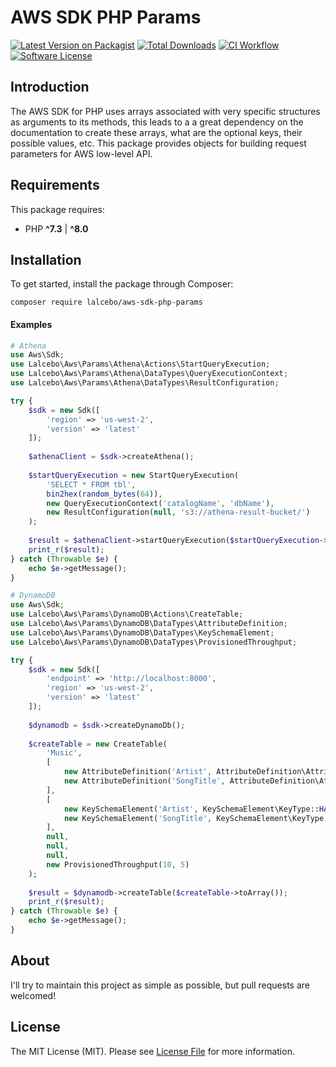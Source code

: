# AWS SDK PHP Params

[![Latest Version on Packagist][ico-version]][link-packagist]
[![Total Downloads][ico-downloads]][link-downloads]
[![CI Workflow][ico-workflow]][link-workflow]
[![Software License][ico-license]][link-license]

## Introduction

The AWS SDK for PHP uses arrays associated with very specific structures as arguments to its methods, this leads to a a great dependency on the documentation to create these arrays, what are the optional keys, their possible values, etc. This package provides objects for building request parameters for AWS low-level API.

## Requirements

This package requires:

- PHP **^7.3** | **^8.0**

## Installation

To get started, install the package through Composer:

```shell
composer require lalcebo/aws-sdk-php-params
```

#### Examples

```php
# Athena
use Aws\Sdk;
use Lalcebo\Aws\Params\Athena\Actions\StartQueryExecution;
use Lalcebo\Aws\Params\Athena\DataTypes\QueryExecutionContext;
use Lalcebo\Aws\Params\Athena\DataTypes\ResultConfiguration;

try {
    $sdk = new Sdk([
        'region' => 'us-west-2',
        'version' => 'latest'
    ]);
    
    $athenaClient = $sdk->createAthena();
    
    $startQueryExecution = new StartQueryExecution(
        'SELECT * FROM tbl',
        bin2hex(random_bytes(64)),
        new QueryExecutionContext('catalogName', 'dbName'),
        new ResultConfiguration(null, 's3://athena-result-bucket/')
    );
    
    $result = $athenaClient->startQueryExecution($startQueryExecution->toArray());
    print_r($result);
} catch (Throwable $e) {
    echo $e->getMessage();
}
```

```php
# DynamoDB
use Aws\Sdk;
use Lalcebo\Aws\Params\DynamoDB\Actions\CreateTable;
use Lalcebo\Aws\Params\DynamoDB\DataTypes\AttributeDefinition;
use Lalcebo\Aws\Params\DynamoDB\DataTypes\KeySchemaElement;
use Lalcebo\Aws\Params\DynamoDB\DataTypes\ProvisionedThroughput;

try {
    $sdk = new Sdk([
        'endpoint' => 'http://localhost:8000',
        'region' => 'us-west-2',
        'version' => 'latest'
    ]);
    
    $dynamodb = $sdk->createDynamoDb();
    
    $createTable = new CreateTable(
        'Music',
        [
            new AttributeDefinition('Artist', AttributeDefinition\AttributeType::STRING),
            new AttributeDefinition('SongTitle', AttributeDefinition\AttributeType::STRING),
        ],
        [
            new KeySchemaElement('Artist', KeySchemaElement\KeyType::HASH),
            new KeySchemaElement('SongTitle', KeySchemaElement\KeyType::RANGE),
        ],
        null,
        null,
        null,
        new ProvisionedThroughput(10, 5)
    );
    
    $result = $dynamodb->createTable($createTable->toArray());
    print_r($result);
} catch (Throwable $e) {
    echo $e->getMessage();
}
```

## About

I'll try to maintain this project as simple as possible, but pull requests are welcomed!

## License

The MIT License (MIT). Please see [License File][link-license] for more information.

[ico-version]: https://img.shields.io/packagist/v/lalcebo/aws-sdk-php-params.svg?style=flat-square
[ico-license]: https://img.shields.io/badge/license-MIT-brightgreen.svg?style=flat-square
[ico-downloads]: https://img.shields.io/packagist/dt/lalcebo/aws-sdk-php-params.svg?style=flat-square
[ico-workflow]: https://img.shields.io/github/workflow/status/lalcebo/aws-sdk-php-params/CI?style=flat-square

[link-packagist]: https://packagist.org/packages/lalcebo/aws-sdk-php-params
[link-license]: LICENSE
[link-downloads]: https://packagist.org/packages/lalcebo/aws-sdk-php-params
[link-workflow]: https://github.com/lalcebo/aws-sdk-php-params/actions/workflows/ci.yml
